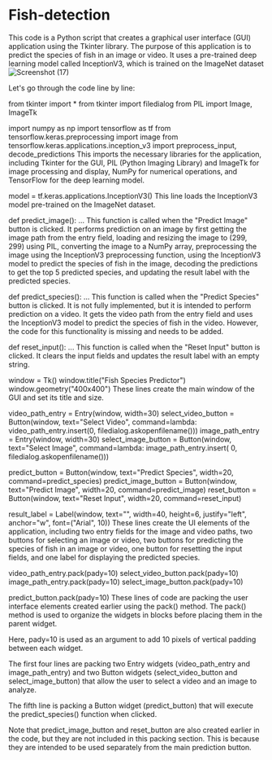 # Fish-detection
This code is a Python script that creates a graphical user interface (GUI) application using the Tkinter library. The purpose of this application is to predict the species of fish in an image or video. It uses a pre-trained deep learning model called InceptionV3, which is trained on the ImageNet dataset
![Screenshot (17)](https://github.com/manshal01/Fish-detection/assets/93897590/539994a6-67c2-4c0d-87b4-11e548d80883)

Let's go through the code line by line:

from tkinter import *
from tkinter import filedialog
from PIL import Image, ImageTk

import numpy as np
import tensorflow as tf
from tensorflow.keras.preprocessing import image
from tensorflow.keras.applications.inception_v3 import preprocess_input, decode_predictions
This imports the necessary libraries for the application, including Tkinter for the GUI, PIL (Python Imaging Library) and ImageTk for image processing and display, NumPy for numerical operations, and TensorFlow for the deep learning model.

model = tf.keras.applications.InceptionV3()
This line loads the InceptionV3 model pre-trained on the ImageNet dataset.

def predict_image():
    ...
This function is called when the "Predict Image" button is clicked. It performs prediction on an image by first getting the image path from the entry field, loading and resizing the image to (299, 299) using PIL, converting the image to a NumPy array, preprocessing the image using the InceptionV3 preprocessing function, using the InceptionV3 model to predict the species of fish in the image, decoding the predictions to get the top 5 predicted species, and updating the result label with the predicted species.

def predict_species():
    ...
This function is called when the "Predict Species" button is clicked. It is not fully implemented, but it is intended to perform prediction on a video. It gets the video path from the entry field and uses the InceptionV3 model to predict the species of fish in the video. However, the code for this functionality is missing and needs to be added.

def reset_input():
    ...
This function is called when the "Reset Input" button is clicked. It clears the input fields and updates the result label with an empty string.

window = Tk()
window.title("Fish Species Predictor")
window.geometry("400x400")
These lines create the main window of the GUI and set its title and size.

video_path_entry = Entry(window, width=30)
select_video_button = Button(window, text="Select Video", command=lambda: 
                             video_path_entry.insert(0, filedialog.askopenfilename()))
image_path_entry = Entry(window, width=30)
select_image_button = Button(window, text="Select Image", command=lambda: image_path_entry.insert(
    0, filedialog.askopenfilename()))

predict_button = Button(window, text="Predict Species", width=20,
                        command=predict_species)
predict_image_button = Button(window, text="Predict Image", width=20, command=predict_image)
reset_button = Button(window, text="Reset Input", width=20, command=reset_input)

result_label = Label(window, text="", width=40, height=6, justify="left", anchor="w", font=("Arial", 10))
These lines create the UI elements of the application, including two entry fields for the image and video paths, two buttons for selecting an image or video, two buttons for predicting the species of fish in an image or video, one button for resetting the input fields, and one label for displaying the predicted species.

video_path_entry.pack(pady=10)
select_video_button.pack(pady=10)
image_path_entry.pack(pady=10)
select_image_button.pack(pady=10)

predict_button.pack(pady=10)
These lines of code are packing the user interface elements created earlier using the pack() method. The pack() method is used to organize the widgets in blocks before placing them in the parent widget.

Here, pady=10 is used as an argument to add 10 pixels of vertical padding between each widget.

The first four lines are packing two Entry widgets (video_path_entry and image_path_entry) and two Button widgets (select_video_button and select_image_button) that allow the user to select a video and an image to analyze.

The fifth line is packing a Button widget (predict_button) that will execute the predict_species() function when clicked.

Note that predict_image_button and reset_button are also created earlier in the code, but they are not included in this packing section. This is because they are intended to be used separately from the main prediction button.
